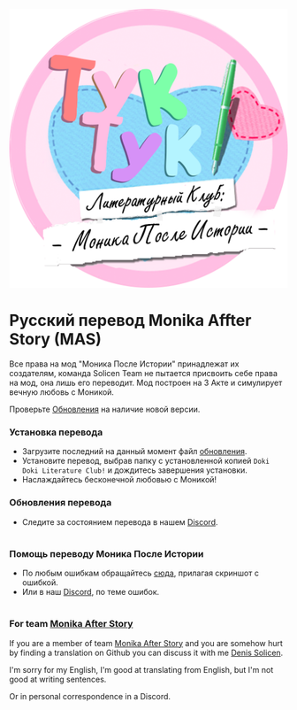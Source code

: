 
![alt text](https://raw.githubusercontent.com/DenisSolicen/MAS-Russifier/master/github_images/rus_logo_mas.png)
# Русский перевод Monika Affter Story (MAS)


Все права на мод "Моника После Истории" принадлежат их создателям, команда Solicen Team не пытается присвоить себе права на мод, она лишь его переводит. Мод построен на 3 Акте и симулирует вечную любовь с Моникой.

Проверьте [Обновления](https://github.com/DenisSolicen/MAS-Russifier/releases) на наличие новой версии.

### Установка перевода
* Загрузите последний на данный момент файл [обновления](https://github.com/DenisSolicen/MAS-Russifier/releases).
* Установите перевод, выбрав папку с установленной копией `Doki Doki Literature Club!` и дождитесь завершения установки.
* Наслаждайтесь бесконечной любовью с Моникой!
### Обновления перевода
* Следите за состоянием перевода в нашем [Discord](https://discord.gg/ZJ3SQpV).
#
### Помощь переводу Моника После Истории
* По любым ошибкам обращайтесь [сюда](https://twitter.com/DenisSolicen), прилагая скриншот с ошибкой.
* Или в наш [Discord](https://discord.gg/x2YHXwB), по теме ошибок.
#
### For team [Monika After Story](https://github.com/Monika-After-Story)
If you are a member of team [Monika After Story](https://github.com/Monika-After-Story) and you are somehow hurt by finding a translation on Github you can discuss it with me [Denis Solicen](https://twitter.com/DenisSolicen).

I'm sorry for my English, I'm good at translating from English, but I'm not good at writing sentences.

Or in personal correspondence in a Discord.


